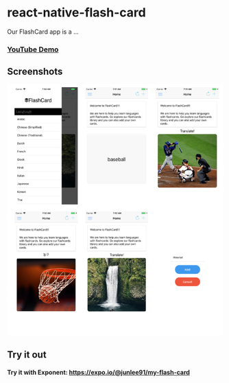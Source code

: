 # react-native-flash-card

Our FlashCard app is a ...

### [YouTube Demo](https://youtu.be/QVFjnGwLi9c) 

## Screenshots
[![Screenshot](screenshot/screenshots.png)](https://github.com/junlee91/react-native-flash-card/blob/master/screenshot/screenshots.png)

## Try it out
#### Try it with Exponent: https://expo.io/@junlee91/my-flash-card